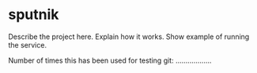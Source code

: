 sputnik
=======

Describe the project here. Explain how it works. Show example of running the service.

Number of times this has been used for testing git:
..................
